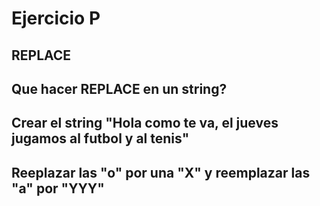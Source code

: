 # Ejercicio P

## REPLACE
## Que hacer REPLACE en un string?

## Crear el string "Hola como te va, el jueves jugamos al futbol y al tenis"

## Reeplazar las "o" por una "X" y reemplazar las "a" por "YYY"
